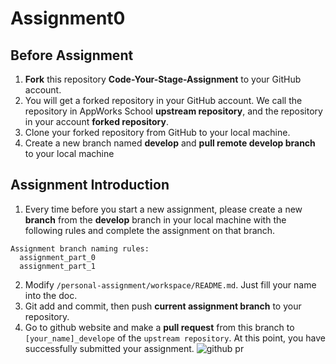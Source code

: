 # Assignment0

## Before Assignment
1. **Fork** this repository **Code-Your-Stage-Assignment** to your GitHub account.
2. You will get a forked repository in your GitHub account. We call the repository in AppWorks School **upstream repository**, and the repository in your account **forked repository**.
3. Clone your forked repository from GitHub to your local machine.
4. Create a new branch named **develop** and **pull remote develop branch** to your local machine

## Assignment Introduction

1. Every time before you start a new assignment, please create a new **branch** from the **develop** branch in your local machine with the following rules and complete the assignment on that branch.

```
Assignment branch naming rules:
  assignment_part_0
  assignment_part_1
```

2. Modify `/personal-assignment/workspace/README.md`. Just fill your name into the doc.
3. Git add and commit, then push **current assignment branch** to your repository.
4. Go to github website and make a **pull request** from this branch to `[your_name]_develope` of the `upstream repository`. At this point, you have successfully submitted your assignment.
![github pr](https://i.imgur.com/T1lDixj.png)
